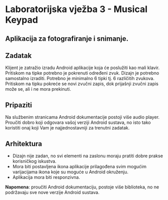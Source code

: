 # Laboratorijska vježba 3 - Musical Keypad

## Aplikacija za fotografiranje i snimanje.

## Zadatak

Klijent je zatražio izradu Android aplikacije koja će poslužiti kao mali klavir. Pritiskom na tipke potrebno je pokrenuti određeni zvuk. Dizajn je potrebno samostalno izraditi. Potrebno je minimalno 6 tipki tj. 6 različitih zvukova. 
Pritiskom na tipku pokreće se novi zvučni zapis, dok prijašnji zvučni zapis može se, ali i ne mora prekinuti.

## Pripaziti

Na službenim stranicama Android dokumentacije postoji više audio player. Proučiti dobro koji odgovara vašoj verziji Android sustava, no isto tako koristiti onaj koji Vam je najjednostavniji za trenutni zadatak.

## Arhitektura

- Dizajn nije zadan, no svi elementi na zaslonu moraju pratiti dobre prakse korisničkog iskustva.
- Mora biti postavljena ikona aplikacije prilagođena svim mogućim varijacijama ikona koje su moguće u Android okruženju.
- Aplikacija mora biti responzivna.

**Napomena**: proučiti Android dokumentaciju, postoje više biblioteka, no ne podržavaju sve nove verzije Android sustava.

